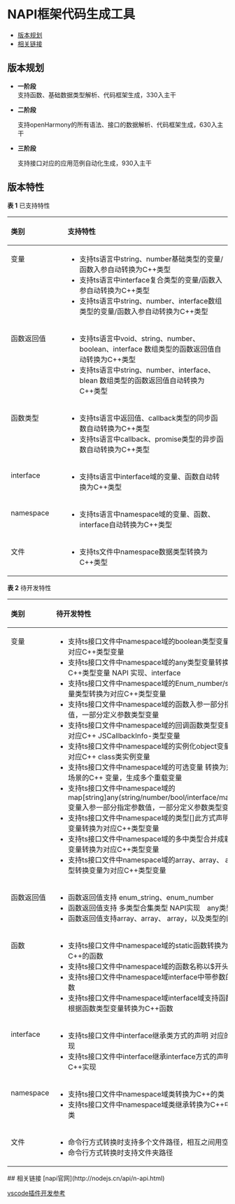 # NAPI框架代码生成工具

-   [版本规划](#section161941989596)
-   [相关链接](#section11759141594811)


## 版本规划
-   **一阶段**  
	支持函数、基础数据类型解析、代码框架生成，330入主干

-   **二阶段**

	支持openHarmony的所有语法、接口的数据解析、代码框架生成，630入主干

-   **三阶段**

	支持接口对应的应用范例自动化生成，930入主干

## 版本特性<a name="section249611124917"></a>
**表 1**  已支持特性

<a name="table143385853320"></a>
<table><thead align="left"><tr id="row53375863312"><th class="cellrowborder" valign="top" width="25.77%" id="mcps1.2.3.1.1"><p id="p20331858193317"><a name="p20331858193317"></a><a name="p20331858193317"></a>类别</p>
</th>
<th class="cellrowborder" valign="top" width="74.22999999999999%" id="mcps1.2.3.1.2"><p id="p1133115820331"><a name="p1133115820331"></a><a name="p1133115820331"></a>支持特性</p>
</th>
</tr>
</thead>
<tbody><tr id="row333115812331"><td class="cellrowborder" valign="top" width="25.77%" headers="mcps1.2.3.1.1 "><p id="p2142111345714"><a name="p2142111345714"></a><a name="p2142111345714"></a>变量</p>
</td>
<td class="cellrowborder" valign="top" width="74.22999999999999%" headers="mcps1.2.3.1.2 "><a name="ul9264132010"></a><a name="ul9264132010"></a><ul id="ul9264132010"><li>支持ts语言中string、number基础类型的变量/函数入参自动转换为C++类型</li><li>支持ts语言中interface复合类型的变量/函数入参自动转换为C++类型</li><li>支持ts语言中string、number、interface数组类型的变量/函数入参自动转换为C++类型</li></ul>
</td>
</tr>
<tr id="row15331058133314"><td class="cellrowborder" valign="top" width="25.77%" headers="mcps1.2.3.1.1 "><p id="p056093211916"><a name="p056093211916"></a><a name="p056093211916"></a>函数返回值</p>
</td>
<td class="cellrowborder" valign="top" width="74.22999999999999%" headers="mcps1.2.3.1.2 "><a name="ul166113311811"></a><a name="ul166113311811"></a><ul id="ul166113311811"><li>支持ts语言中void、string、number、boolean、interface 数组类型的函数返回值自动转换为C++类型</li><li>支持ts语言中string、number、interface、blean 数组类型的函数返回值自动转换为C++类型</li></ul>
</td>
</tr>
<tr id="row334175803317"><td class="cellrowborder" valign="top" width="25.77%" headers="mcps1.2.3.1.1 "><p id="p382391145710"><a name="p382391145710"></a><a name="p382391145710"></a>函数类型</p>
</td>
<td class="cellrowborder" valign="top" width="74.22999999999999%" headers="mcps1.2.3.1.2 "><a name="ul334485413318"></a><a name="ul334485413318"></a><ul id="ul334485413318"><li>支持ts语言中返回值、callback类型的同步函数自动转换为C++类型</li><li>支持ts语言中callback、promise类型的异步函数自动转换为C++类型</li></ul>
</td>
</tr>
<tr id="row834358143319"><td class="cellrowborder" valign="top" width="25.77%" headers="mcps1.2.3.1.1 "><p id="p1818191195713"><a name="p1818191195713"></a><a name="p1818191195713"></a>interface</p>
</td>
<td class="cellrowborder" valign="top" width="74.22999999999999%" headers="mcps1.2.3.1.2 "><a name="ul4367144411512"></a><a name="ul4367144411512"></a><ul id="ul4367144411512"><li>支持ts语言中interface域的变量、函数自动转换为C++类型</li></ul>
</td>
</tr>
<tr id="row119944512385"><td class="cellrowborder" valign="top" width="25.77%" headers="mcps1.2.3.1.1 "><p id="p919862210573"><a name="p919862210573"></a><a name="p919862210573"></a>namespace</p>
</td>
<td class="cellrowborder" valign="top" width="74.22999999999999%" headers="mcps1.2.3.1.2 "><a name="ul12374158862"></a><a name="ul12374158862"></a><ul id="ul12374158862"><li>支持ts语言中namespace域的变量、函数、interface自动转换为C++类型</li></ul>
</td>
</tr>
<tr id="row18711154213388"><td class="cellrowborder" valign="top" width="25.77%" headers="mcps1.2.3.1.1 "><p id="p111921822185713"><a name="p111921822185713"></a><a name="p111921822185713"></a>文件</p>
</td>
<td class="cellrowborder" valign="top" width="74.22999999999999%" headers="mcps1.2.3.1.2 "><a name="ul94024441879"></a><a name="ul94024441879"></a><ul id="ul94024441879"><li>支持ts文件中namespace数据类型转换为C++类型</li></ul>
</td>
</tr>
</tbody>
</table>

**表 2**  待开发特性

<a name="table143385853320"></a>
<table><thead align="left"><tr id="row53375863312"><th class="cellrowborder" valign="top" width="25.77%" id="mcps1.2.3.1.1"><p id="p20331858193317"><a name="p20331858193317"></a><a name="p20331858193317"></a>类别</p>
</th>
<th class="cellrowborder" valign="top" width="74.22999999999999%" id="mcps1.2.3.1.2"><p id="p1133115820331"><a name="p1133115820331"></a><a name="p1133115820331"></a>待开发特性</p>
</th>
</tr>
</thead>
<tbody><tr id="row333115812331"><td class="cellrowborder" valign="top" width="25.77%" headers="mcps1.2.3.1.1 "><p id="p2142111345714"><a name="p2142111345714"></a><a name="p2142111345714"></a>变量</p>
</td>
<td class="cellrowborder" valign="top" width="74.22999999999999%" headers="mcps1.2.3.1.2 "><a name="ul9264132010"></a><a name="ul9264132010"></a><ul id="ul9264132010"><li>支持ts接口文件中namespace域的boolean类型变量转换为对应C++类型变量</li><li>支持ts接口文件中namespace域的any类型变量转换为对应C++类型变量 NAPI 实现、interface</li><li>支持ts接口文件中namespace域的Enum_number/string变量类型转换为对应C++类型变量</li><li>支持ts接口文件中namespace域的函数入参一部分指定参数值，一部分定义参数类型变量</li><li>支持ts接口文件中namespace域的回调函数类型变量 转换为对应C++ JSCallbackInfo-类型变量</li><li>支持ts接口文件中namespace域的实例化object变量 转换为对应C++ class类实例变量</li><li>支持ts接口文件中namespace域的可选变量 转换为对应多种场景的C++ 变量，生成多个重载变量</li><li>支持ts接口文件中namespace域的map[string]any(string/number/bool/interface/map/array)变量入参一部分指定参数值，一部分定义参数类型变量</li><li>支持ts接口文件中namespace域的类型[]此方式声明的数组变量转换为对应C++类型变量</li><li>支持ts接口文件中namespace域的多中类型合并成新类型的变量转换为对应C++类型变量</li><li>支持ts接口文件中namespace域的array<boolean>、array<map>、 array<enum>类型转换变量为对应C++类型变量</li></ul>
</td>
</tr>
<tr id="row15331058133314"><td class="cellrowborder" valign="top" width="25.77%" headers="mcps1.2.3.1.1 "><p id="p056093211916"><a name="p056093211916"></a><a name="p056093211916"></a>函数返回值</p>
</td>
<td class="cellrowborder" valign="top" width="74.22999999999999%" headers="mcps1.2.3.1.2 "><a name="ul166113311811"></a><a name="ul166113311811"></a><ul id="ul166113311811"><li>函数返回值支持 enum_string、enum_number</li><li>函数返回值支持 多类型合集类型 NAPI实现　any类型</li><li>函数返回值支持array<boolean>、array<map>、 array<enum>，以及类型的嵌套</li></ul>
</td>
</tr>
<tr id="row334175803317"><td class="cellrowborder" valign="top" width="25.77%" headers="mcps1.2.3.1.1 "><p id="p382391145710"><a name="p382391145710"></a><a name="p382391145710"></a>函数</p>
</td>
<td class="cellrowborder" valign="top" width="74.22999999999999%" headers="mcps1.2.3.1.2 "><a name="ul334485413318"></a><a name="ul334485413318"></a><ul id="ul334485413318"><li>支持ts接口文件中namespace域的static函数转换为对应C++的函数</li><li>支持ts接口文件中namespace域的函数名称以$开头</li><li>支持ts接口文件中namespace域interface中带参数的new函数</li><li>支持ts接口文件中namespace域interface域支持函数类型，根据函数类型变量转换为C++函数</li></ul>
</td>
</tr>
<tr id="row834358143319"><td class="cellrowborder" valign="top" width="25.77%" headers="mcps1.2.3.1.1 "><p id="p1818191195713"><a name="p1818191195713"></a><a name="p1818191195713"></a>interface</p>
</td>
<td class="cellrowborder" valign="top" width="74.22999999999999%" headers="mcps1.2.3.1.2 "><a name="ul4367144411512"></a><a name="ul4367144411512"></a><ul id="ul4367144411512"><li>支持ts接口文件中interface继承类方式的声明 对应的C++实现</li><li>支持ts接口文件中interface继承interface方式的声明 对应的C++实现</li></ul>
</td>
</tr>
<tr id="row119944512385"><td class="cellrowborder" valign="top" width="25.77%" headers="mcps1.2.3.1.1 "><p id="p919862210573"><a name="p919862210573"></a><a name="p919862210573"></a>namespace</p>
</td>
<td class="cellrowborder" valign="top" width="74.22999999999999%" headers="mcps1.2.3.1.2 "><a name="ul12374158862"></a><a name="ul12374158862"></a><ul id="ul12374158862"><li>支持ts接口文件中namespace域类转换为C++的类</li><li>支持ts接口文件中namespace域类继承转换为C++中继承的类</li></ul>
</td>
</tr>
<tr id="row18711154213388"><td class="cellrowborder" valign="top" width="25.77%" headers="mcps1.2.3.1.1 "><p id="p111921822185713"><a name="p111921822185713"></a><a name="p111921822185713"></a>文件</p>
</td>
<td class="cellrowborder" valign="top" width="74.22999999999999%" headers="mcps1.2.3.1.2 "><a name="ul94024441879"></a><a name="ul94024441879"></a><ul id="ul94024441879"><li>命令行方式转换时支持多个文件路径，相互之间用空格分开</li><li>命令行方式转换时支持文件夹路径</li></ul>
</td>
</tr>
</tbody>
</table>
## 相关链接
[napi官网](http://nodejs.cn/api/n-api.html)

[vscode插件开发参考](https://liiked.github.io/VS-Code-Extension-Doc-ZH/#/)

